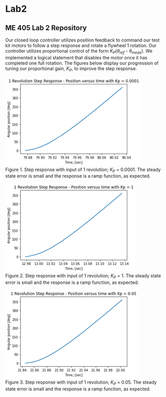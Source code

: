 # Lab2
## ME 405 Lab 2 Repository

Our closed loop controller utilizes position feedback to command our test kit motors
to follow a step response and rotate a flywheel 1 rotation. Our controller utilizes proportional control of the form
*K<sub>P</sub>*(*&theta;<sub>ref</sub>* - *&theta;<sub>meas</sub>*). We implemented a logical statement that disables the
motor once it has completed one full rotation. The figures below display our progression
of tuning our proportional gain, *K<sub>P</sub>*, to improve the step response.


![Kp = 0.0001](kpof.0001.png)
<br>
Figure 1. Step response with input of 1 revolution; *K<sub>P</sub>* = 0.0001. The steady state 
error is small and the response is a ramp function, as expected.

![Kp = 1](kpof1.png)
<br>
Figure 2. Step response with input of 1 revolution; *K<sub>P</sub>* = 1. The steady state 
error is small and the response is a ramp function, as expected.

![Kp = 0.05](kpof0.05.png)
<br>
Figure 3. Step response with input of 1 revolution; *K<sub>P</sub>* = 0.05. The steady state 
error is small and the response is a ramp function, as expected.